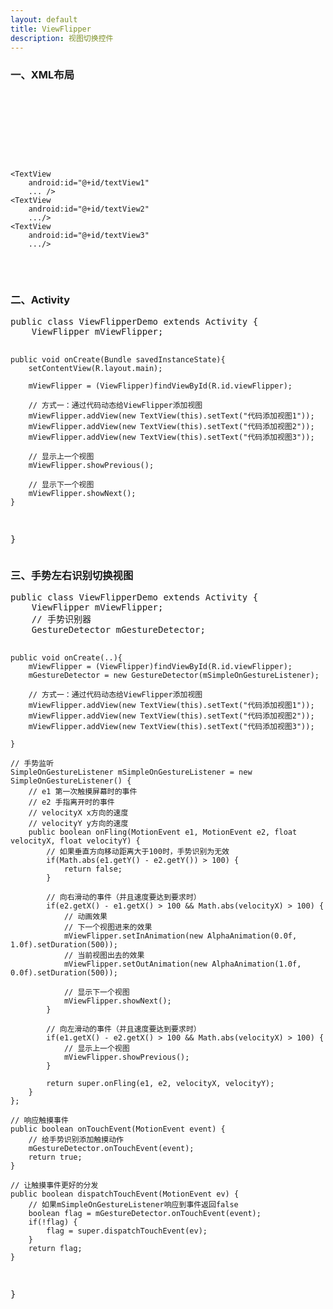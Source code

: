 ```yaml
---
layout: default
title: ViewFlipper
description: 视图切换控件
---
```


<section>
    <div class="page-header">
        <h3>一、XML布局</h3>
    </div>
<pre class="prettyprint linenums">
<!-- 方式一：通过代码动态给ViewFlipper添加视图 -->
<ViewFlipper
    android:id="@+id/viewFlipper"
    android:layout_width="fill_parent"
    android:layout_height="fill_parent" />
    
<!-- 方式二：通过布局文件给ViewFlipper添加视图 -->
<ViewFlipper
    android:id="@+id/viewFlipper"
    android:layout_width="fill_parent"
    android:layout_height="fill_parent">
    
    <TextView
        android:id="@+id/textView1"
        ... />
    <TextView
        android:id="@+id/textView2"
        .../>
    <TextView
        android:id="@+id/textView3"
        .../>
</ViewFlipper>
</pre>
</section>

<section>
    <div class="page-header">
        <h3>二、Activity</h3>
    </div>
<pre class="prettyprint linenums">
public class ViewFlipperDemo extends Activity {
    ViewFlipper mViewFlipper;
    
    public void onCreate(Bundle savedInstanceState){
        setContentView(R.layout.main);

        mViewFlipper = (ViewFlipper)findViewById(R.id.viewFlipper);

        // 方式一：通过代码动态给ViewFlipper添加视图
        mViewFlipper.addView(new TextView(this).setText("代码添加视图1"));
        mViewFlipper.addView(new TextView(this).setText("代码添加视图2"));
        mViewFlipper.addView(new TextView(this).setText("代码添加视图3"));
        
        // 显示上一个视图
        mViewFlipper.showPrevious();
        
        // 显示下一个视图
        mViewFlipper.showNext();
    }
}
</pre>
</section>

<section>
    <div class="page-header">
        <h3>三、手势左右识别切换视图</h3>
    </div>
<pre class="prettyprint linenums">
public class ViewFlipperDemo extends Activity {
    ViewFlipper mViewFlipper;
    // 手势识别器
    GestureDetector mGestureDetector;
    
    public void onCreate(..){
        mViewFlipper = (ViewFlipper)findViewById(R.id.viewFlipper);
        mGestureDetector = new GestureDetector(mSimpleOnGestureListener);
        
        // 方式一：通过代码动态给ViewFlipper添加视图
        mViewFlipper.addView(new TextView(this).setText("代码添加视图1"));
        mViewFlipper.addView(new TextView(this).setText("代码添加视图2"));
        mViewFlipper.addView(new TextView(this).setText("代码添加视图3"));
        
    }
    
    // 手势监听
    SimpleOnGestureListener mSimpleOnGestureListener = new SimpleOnGestureListener() {
        // e1 第一次触摸屏幕时的事件
        // e2 手指离开时的事件
        // velocityX x方向的速度
        // velocityY y方向的速度
        public boolean onFling(MotionEvent e1, MotionEvent e2, float velocityX, float velocityY) {
            // 如果垂直方向移动距离大于100时，手势识别为无效
            if(Math.abs(e1.getY() - e2.getY()) > 100) {
                return false;
            }
            
            // 向右滑动的事件（并且速度要达到要求时）
            if(e2.getX() - e1.getX() > 100 && Math.abs(velocityX) > 100) {
                // 动画效果
                // 下一个视图进来的效果
                mViewFlipper.setInAnimation(new AlphaAnimation(0.0f, 1.0f).setDuration(500));
                // 当前视图出去的效果
                mViewFlipper.setOutAnimation(new AlphaAnimation(1.0f, 0.0f).setDuration(500));
                
                // 显示下一个视图
                mViewFlipper.showNext();
            }

            // 向左滑动的事件（并且速度要达到要求时）
            if(e1.getX() - e2.getX() > 100 && Math.abs(velocityX) > 100) {
                // 显示上一个视图
                mViewFlipper.showPrevious();
            }
            
            return super.onFling(e1, e2, velocityX, velocityY);
        }
    };
    
    // 响应触摸事件
    public boolean onTouchEvent(MotionEvent event) {
        // 给手势识别添加触摸动作
        mGestureDetector.onTouchEvent(event);
        return true;
    }
    
    // 让触摸事件更好的分发
    public boolean dispatchTouchEvent(MotionEvent ev) {
        // 如果mSimpleOnGestureListener响应到事件返回false
        boolean flag = mGestureDetector.onTouchEvent(event);
        if(!flag) {
            flag = super.dispatchTouchEvent(ev);
        }
        return flag;
    }
}
</pre>
</section>